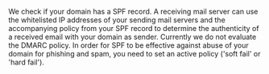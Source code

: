 We check if your domain has a SPF record. A receiving mail server can use the whitelisted IP addresses of your sending mail servers and the accompanying policy from your SPF record to determine the authenticity of a received email with your domain as sender. Currently we do not evaluate the DMARC policy. In order for SPF to be effective against abuse of your domain for phishing and spam, you need to set an active policy ('soft fail' or 'hard fail'). 
